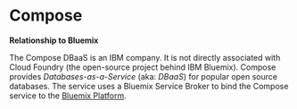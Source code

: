 # Compose

**Relationship to Bluemix**

The Compose DBaaS is an IBM company. It is not directly associated with Cloud Foundry (the open-source project behind IBM Bluemix). Compose provides *Databases-as-a-Service* (aka: *DBaaS*) for popular open source databases. The service uses a Bluemix Service Broker to bind the Compose service to the [Bluemix Platform](https://console.ng.bluemix.net/docs/admin/index.html#oc_catalog).
